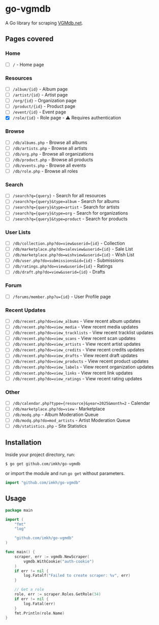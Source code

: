 # go-vgmdb

A Go library for scraping [VGMdb.net](https://vgmdb.net/).

## Pages covered

### Home

- [ ] `/` - Home page

### Resources

- [ ] `/album/{id}` - Album page
- [ ] `/artist/{id}` - Artist page
- [ ] `/org/{id}` - Organization page
- [ ] `/product/{id}` - Product page
- [ ] `/event/{id}` - Event page
- [x] `/role/{id}` - Role page - :warning: Requires authentication

### Browse

- [ ] `/db/albums.php` - Browse all albums
- [ ] `/db/artists.php` - Browse all artists
- [ ] `/db/org.php` - Browse all organizations
- [ ] `/db/product.php` - Browse all products
- [ ] `/db/events.php` - Browse all events
- [ ] `/db/role.php` - Browse all roles

### Search

- [ ] `/search?q={query}` - Search for all resources
- [ ] `/search?q={query}&type=album` - Search for albums
- [ ] `/search?q={query}&type=artist` - Search for artists
- [ ] `/search?q={query}&type=org` - Search for organizations
- [ ] `/search?q={query}&type=product` - Search for products

### User Lists

- [ ] `/db/collection.php?do=view&userid={id}` - Collection
- [ ] `/db/marketplace.php?do=saleview&userid={id}` - Sale List
- [ ] `/db/marketplace.php?do=wishview&userid={id}` - Wish List
- [ ] `/db/user.php?do=submissions&id={id}` - Submissions
- [ ] `/db/ratings.php?do=view&userid={id}` - Ratings
- [ ] `/db/draft.php?do=view&userid={id}` - Drafts

### Forum

- [ ] `/forums/member.php?u={id}` - User Profile page

### Recent Updates

- [ ] `/db/recent.php?do=view_albums` - View recent album updates
- [ ] `/db/recent.php?do=view_media` - View recent media updates
- [ ] `/db/recent.php?do=view_tracklists` - View recent tracklist updates
- [ ] `/db/recent.php?do=view_scans` - View recent scan updates
- [ ] `/db/recent.php?do=view_artists` - View recent artist updates
- [ ] `/db/recent.php?do=view_credits` - View recent credits updates
- [ ] `/db/recent.php?do=view_drafts` - View recent draft updates
- [ ] `/db/recent.php?do=view_products` - View recent product updates
- [ ] `/db/recent.php?do=view_labels` - View recent organization updates
- [ ] `/db/recent.php?do=view_links` - View recent link updates
- [ ] `/db/recent.php?do=view_ratings` - View recent rating updates

### Other

- [ ] `/db/calendar.php?type={resource}&year=2025&month=2` - Calendar
- [ ] `/db/marketplace.php?do=view` - Marketplace
- [ ] `/db/modq.php` - Album Moderation Queue
- [ ] `/db/modq.php?do=mod_artists` - Artist Moderation Queue
- [ ] `/db/statistics.php` - Site Statistics

## Installation

Inside your project directory, run:

```console
$ go get github.com/imkh/go-vgmdb
```

or import the module and run `go get` without parameters.

```go
import "github.com/imkh/go-vgmdb"
```

## Usage

```go
package main

import (
	"fmt"
	"log"

	"github.com/imkh/go-vgmdb"
)

func main() {
	scraper, err := vgmdb.NewScraper(
		vgmdb.WithCookie("auth-cookie")
	)
	if err != nil {
		log.Fatalf("Failed to create scraper: %v", err)
	}

	// Get a role
	role, err := scraper.Roles.GetRole(34)
	if err != nil {
		log.Fatal(err)
	}
	fmt.Println(role.Name)
}
```
